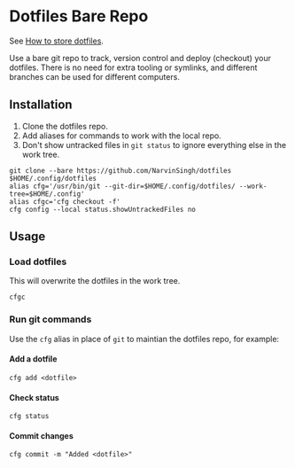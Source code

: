 Dotfiles Bare Repo
==================

See [How to store dotfiles](https://www.atlassian.com/git/tutorials/dotfiles).

Use a bare git repo to track, version control and deploy (checkout) your
dotfiles. There is no need for extra tooling or symlinks, and different
branches can be used for different computers.

Installation
------------

1. Clone the dotfiles repo.
2. Add aliases for commands to work with the local repo.
3. Don't show untracked files in `git status` to ignore everything else in
   the work tree.

```Shell
git clone --bare https://github.com/NarvinSingh/dotfiles $HOME/.config/dotfiles
alias cfg='/usr/bin/git --git-dir=$HOME/.config/dotfiles/ --work-tree=$HOME/.config'
alias cfgc='cfg checkout -f'
cfg config --local status.showUntrackedFiles no
```

Usage
-----

### Load dotfiles

This will overwrite the dotfiles in the work tree.

```Shell
cfgc
```

### Run git commands

Use the `cfg` alias in place of `git` to maintian the dotfiles repo,
for example:

#### Add a dotfile

```Shell
cfg add <dotfile>
```

#### Check status

```Shell
cfg status
```

#### Commit changes

```Shell
cfg commit -m "Added <dotfile>"
```

